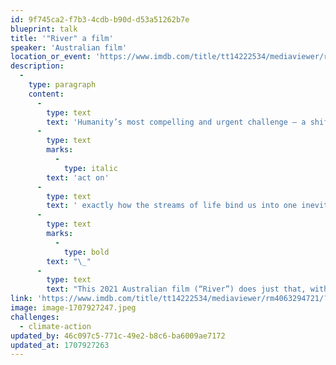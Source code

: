 ```yaml
---
id: 9f745ca2-f7b3-4cdb-b90d-d53a51262b7e
blueprint: talk
title: '"River" a film'
speaker: 'Australian film'
location_or_event: 'https://www.imdb.com/title/tt14222534/mediaviewer/rm4063294721/?ref_=ext_shr_em'
description:
  -
    type: paragraph
    content:
      -
        type: text
        text: 'Humanity’s most compelling and urgent challenge — a shift that underpins all of our major crises — is to understand and appreciate and '
      -
        type: text
        marks:
          -
            type: italic
        text: 'act on'
      -
        type: text
        text: ' exactly how the streams of life bind us into one inevitable village.'
      -
        type: text
        marks:
          -
            type: bold
        text: "\_"
      -
        type: text
        text: "This 2021 Australian film (“River”) does just that, with awesome beauty and wisdom. Here’s the official\_trailer."
link: 'https://www.imdb.com/title/tt14222534/mediaviewer/rm4063294721/?ref_=ext_shr_em'
image: image-1707927247.jpeg
challenges:
  - climate-action
updated_by: 46c097c5-771c-49e2-b8c6-ba6009ae7172
updated_at: 1707927263
---
```

